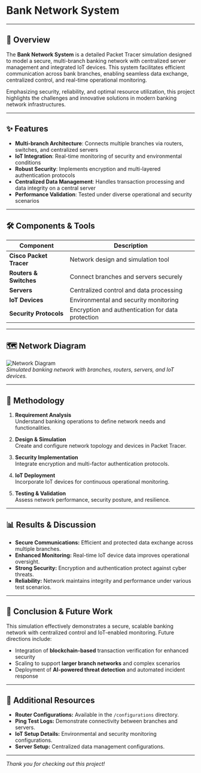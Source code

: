 # Bank Network System

---

## 📖 Overview

The **Bank Network System** is a detailed Packet Tracer simulation designed to model a secure, multi-branch banking network with centralized server management and integrated IoT devices. This system facilitates efficient communication across bank branches, enabling seamless data exchange, centralized control, and real-time operational monitoring.

Emphasizing security, reliability, and optimal resource utilization, this project highlights the challenges and innovative solutions in modern banking network infrastructures.

---

## ✨ Features

- **Multi-branch Architecture**: Connects multiple branches via routers, switches, and centralized servers  
- **IoT Integration**: Real-time monitoring of security and environmental conditions  
- **Robust Security**: Implements encryption and multi-layered authentication protocols  
- **Centralized Data Management**: Handles transaction processing and data integrity on a central server  
- **Performance Validation**: Tested under diverse operational and security scenarios  

---

## 🛠️ Components & Tools

| Component           | Description                                    |
|---------------------|------------------------------------------------|
| **Cisco Packet Tracer** | Network design and simulation tool             |
| **Routers & Switches**   | Connect branches and servers securely           |
| **Servers**             | Centralized control and data processing         |
| **IoT Devices**         | Environmental and security monitoring            |
| **Security Protocols**  | Encryption and authentication for data protection |

---

## 🗺️ Network Diagram

![Network Diagram](./images/network-diagram.png)  
*Simulated banking network with branches, routers, servers, and IoT devices.*

---

## 🧩 Methodology

1. **Requirement Analysis**  
   Understand banking operations to define network needs and functionalities.

2. **Design & Simulation**  
   Create and configure network topology and devices in Packet Tracer.

3. **Security Implementation**  
   Integrate encryption and multi-factor authentication protocols.

4. **IoT Deployment**  
   Incorporate IoT devices for continuous operational monitoring.

5. **Testing & Validation**  
   Assess network performance, security posture, and resilience.

---

## 📊 Results & Discussion

- **Secure Communications:** Efficient and protected data exchange across multiple branches.  
- **Enhanced Monitoring:** Real-time IoT device data improves operational oversight.  
- **Strong Security:** Encryption and authentication protect against cyber threats.  
- **Reliability:** Network maintains integrity and performance under various test scenarios.

---

## 🎯 Conclusion & Future Work

This simulation effectively demonstrates a secure, scalable banking network with centralized control and IoT-enabled monitoring. Future directions include:

- Integration of **blockchain-based** transaction verification for enhanced security  
- Scaling to support **larger branch networks** and complex scenarios  
- Deployment of **AI-powered threat detection** and automated incident response  

---

## 📂 Additional Resources

- **Router Configurations:** Available in the `/configurations` directory.  
- **Ping Test Logs:** Demonstrate connectivity between branches and servers.  
- **IoT Setup Details:** Environmental and security monitoring configurations.  
- **Server Setup:** Centralized data management configurations.

---


*Thank you for checking out this project!*
